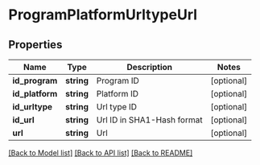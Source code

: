 # ProgramPlatformUrltypeUrl

## Properties
Name | Type | Description | Notes
------------ | ------------- | ------------- | -------------
**id_program** | **string** | Program ID | [optional] 
**id_platform** | **string** | Platform ID | [optional] 
**id_urltype** | **string** | Url type ID | [optional] 
**id_url** | **string** | Url ID in SHA1-Hash format | [optional] 
**url** | **string** | Url | [optional] 

[[Back to Model list]](../../README.md#documentation-for-models) [[Back to API list]](../../README.md#documentation-for-api-endpoints) [[Back to README]](../../README.md)

